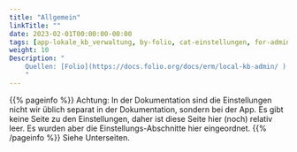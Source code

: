 ```yaml
---
title: "Allgemein"
linkTitle: ""
date: 2023-02-01T00:00:00-00:00
tags: [app-lokale_kb_verwaltung, by-folio, cat-einstellungen, for-admin]
weight: 10
Description: "
    Quellen: [Folio](https://docs.folio.org/docs/erm/local-kb-admin/ ) & [GBV](https://info.gbv.de/display/FOLIOGBVEXTERN/Einstellungen+(Lokale+KB-Verwaltung):+Allgemein)
    "
---
```


{{% pageinfo %}}
Achtung: In der Dokumentation sind die Einstellungen nicht wir üblich separat in der Dokumentation, sondern bei der App. Es gibt keine Seite zu den Einstellungen, daher ist diese Seite hier (noch) relativ leer. Es wurden aber die Einstellungs-Abschnitte hier eingeordnet.
{{% /pageinfo %}}
Siehe Unterseiten.
